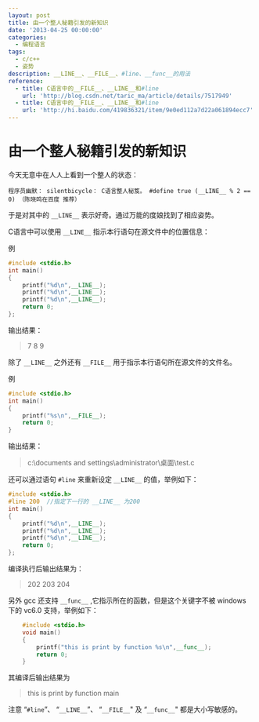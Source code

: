 ```yaml
---
layout: post
title: 由一个整人秘籍引发的新知识
date: '2013-04-25 00:00:00'
categories:
  - 编程语言
tags:
  - c/c++
  - 姿势
description: __LINE__、__FILE__、#line、__func__的用法
reference:
  - title: C语言中的__FILE__、__LINE__和#line
    url: 'http://blog.csdn.net/taric_ma/article/details/7517949'
  - title: C语言中的__FILE__、__LINE__和#line
    url: 'http://hi.baidu.com/419836321/item/9e0ed112a7d22a061894ecc7'
---
```


# 由一个整人秘籍引发的新知识

今天无意中在人人上看到一个整人的状态：

`程序员幽默： silentbicycle： C语言整人秘笈。 #define true (__LINE__ % 2 == 0) （陈晓鸣在百度 推荐）`

于是对其中的 `__LINE__` 表示好奇。通过万能的度娘找到了相应姿势。

C语言中可以使用 `__LINE__` 指示本行语句在源文件中的位置信息：

例

```cpp
#include <stdio.h>
int main()
{
    printf("%d\n",__LINE__);
    printf("%d\n",__LINE__);
    printf("%d\n",__LINE__);
    return 0;
};
```

输出结果：

> 7
> 8
> 9

除了 `__LINE__` 之外还有 `__FILE__` 用于指示本行语句所在源文件的文件名。

例

```cpp
#include <stdio.h>
int main()
{
    printf("%s\n",__FILE__);
    return 0;
}
```

输出结果：

> c:\documents and settings\administrator\桌面\test.c

还可以通过语句 `#line` 来重新设定 `__LINE__` 的值，举例如下：

```cpp
#include <stdio.h>
#line 200  //指定下一行的 __LINE__ 为200
int main()
{
    printf("%d\n",__LINE__);
    printf("%d\n",__LINE__);
    printf("%d\n",__LINE__);
    return 0;
};
```

编译执行后输出结果为：

> 202
> 203
> 204

另外 gcc 还支持 `__func__` ,它指示所在的函数，但是这个关键字不被 windows 下的 vc6.0 支持，举例如下：

```cpp
    #include <stdio.h>
    void main()
    {
        printf("this is print by function %s\n",__func__);
        return 0;
    }
```

其编译后输出结果为

> this is print by function main

注意 “`#line`”、 “`__LINE__`”、 “`__FILE__`" 及 “`__func__`" 都是大小写敏感的。
